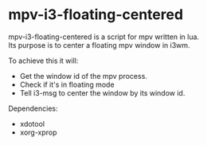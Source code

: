 # mpv-i3-floating-centered
mpv-i3-floating-centered is a script for mpv written in lua.  
Its purpose is to center a floating mpv window in i3wm.

To achieve this it will:

* Get the window id of the mpv process.
* Check if it's in floating mode
* Tell i3-msg to center the window by its window id.

Dependencies:
* xdotool
* xorg-xprop

